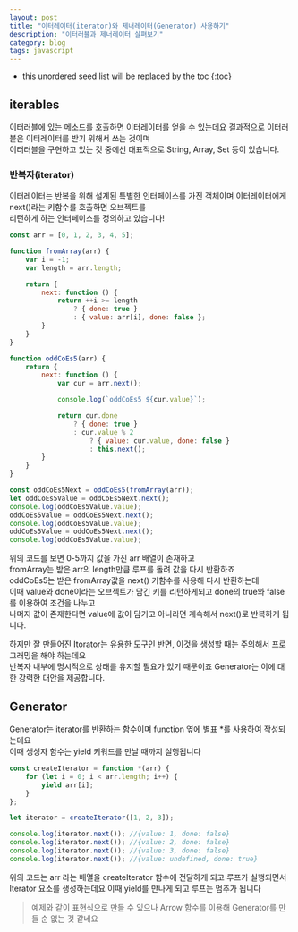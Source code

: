 ```yaml
---
layout: post
title: "이터레이터(iterator)와 제너레이터(Generator) 사용하기"
description: "이터러블과 제너레이터 살펴보기"
category: blog
tags: javascript
---
```


<!--more-->

* this unordered seed list will be replaced by the toc
{:toc}

## iterables

이터러블에 있는 메소드를 호출하면 이터레이터를 얻을 수 있는데요 결과적으로 이터러블은 이터레이터를 받기 위해서 쓰는 것이며     
이터러블을 구현하고 있는 것 중에선 대표적으로 String, Array, Set 등이 있습니다.


### 반복자(iterator)

이터레이터는 반복을 위해 설계된 특별한 인터페이스를 가진 객체이며 이터레이터에게 next()라는 키함수를 호출하면 오브젝트를    
리턴하게 하는 인터페이스를 정의하고 있습니다!

```javascript
const arr = [0, 1, 2, 3, 4, 5];

function fromArray(arr) {
    var i = -1;
    var length = arr.length;

    return {
        next: function () {
            return ++i >= length
                ? { done: true }
                : { value: arr[i], done: false };
        }
    }
}

function oddCoEs5(arr) {
    return {
        next: function () {
            var cur = arr.next();

            console.log(`oddCoEs5 ${cur.value}`);

            return cur.done
                ? { done: true }
                : cur.value % 2
                    ? { value: cur.value, done: false }
                    : this.next();
        }
    }
}

const oddCoEs5Next = oddCoEs5(fromArray(arr));
let oddCoEs5Value = oddCoEs5Next.next();
console.log(oddCoEs5Value.value);
oddCoEs5Value = oddCoEs5Next.next();
console.log(oddCoEs5Value.value);
oddCoEs5Value = oddCoEs5Next.next();
console.log(oddCoEs5Value.value);
```

위의 코드를 보면 0-5까지 값을 가진 arr 배열이 존재하고  
fromArray는 받은 arr의 length만큼 루프를 돌려 값을 다시 반환하죠   
oddCoEs5는 받은 fromArray값을 next() 키함수를 사용해 다시 반환하는데     
이때 value와 done이라는 오브젝트가 담긴 키를 리턴하게되고 done의 true와 false를 이용하여 조건을 나누고   
나머지 값이 존재한다면 value에 값이 담기고 아니라면 계속해서 next()로 반복하게 됩니다.

하지만 잘 만들어진 Itorator는 유용한 도구인 반면, 이것을 생성할 때는 주의해서 프로그래밍을 해야 하는데요      
반복자 내부에 명시적으로 상태를 유지할 필요가 있기 때문이죠 Generator는 이에 대한 강력한 대안을 제공합니다.

## Generator

Generator는 iterator를 반환하는 함수이며 function 옆에 별표 *를 사용하여 작성되는데요       
이때 생성자 함수는 yield 키워드를 만날 때까지 실행됩니다  

```javascript
const createIterator = function *(arr) {
    for (let i = 0; i < arr.length; i++) {
        yield arr[i];
    }
};

let iterator = createIterator([1, 2, 3]);

console.log(iterator.next()); //{value: 1, done: false}
console.log(iterator.next()); //{value: 2, done: false}
console.log(iterator.next()); //{value: 3, done: false}
console.log(iterator.next()); //{value: undefined, done: true}
```

위의 코드는 arr 라는 배열을 createIterator 함수에 전달하게 되고 루프가 실행되면서    
Iterator 요소를 생성하는데요 이때 yield를 만나게 되고 루프는 멈추가 됩니다  

> 예제와 같이 표현식으로 만들 수 있으나 Arrow 함수를 이용해 Generator를 만들 순 없는 것 같네요  

  
    
   
          
